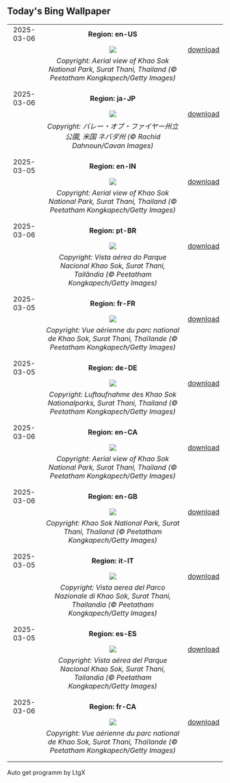 ## Today's Bing Wallpaper
|      |      |      |
| :----: | :----: | :----: |
|2025-03-06|**Region: en-US**||
||![](https://www.bing.com/th?id=OHR.SuratThani_EN-US3326265231_UHD.jpg&pid=hp&w=1152&h=648&rs=1&c=4)| [download](https://www.bing.com/th?id=OHR.SuratThani_EN-US3326265231_UHD.jpg)|
||*Copyright: Aerial view of Khao Sok National Park, Surat Thani, Thailand (© Peetatham Kongkapech/Getty Images)*
||
|||
|2025-03-06|**Region: ja-JP**||
||![](https://www.bing.com/th?id=OHR.NevadaBigHorns_JA-JP0367669044_UHD.jpg&pid=hp&w=1152&h=648&rs=1&c=4)| [download](https://www.bing.com/th?id=OHR.NevadaBigHorns_JA-JP0367669044_UHD.jpg)|
||*Copyright: バレー・オブ・ファイヤー州立公園, 米国 ネバダ州 (© Rachid Dahnoun/Cavan Images)*
||
|||
|2025-03-05|**Region: en-IN**||
||![](https://www.bing.com/th?id=OHR.SuratThani_EN-IN8229875017_UHD.jpg&pid=hp&w=1152&h=648&rs=1&c=4)| [download](https://www.bing.com/th?id=OHR.SuratThani_EN-IN8229875017_UHD.jpg)|
||*Copyright: Aerial view of Khao Sok National Park, Surat Thani, Thailand (© Peetatham Kongkapech/Getty Images)*
||
|||
|2025-03-06|**Region: pt-BR**||
||![](https://www.bing.com/th?id=OHR.SuratThani_PT-BR0610691802_UHD.jpg&pid=hp&w=1152&h=648&rs=1&c=4)| [download](https://www.bing.com/th?id=OHR.SuratThani_PT-BR0610691802_UHD.jpg)|
||*Copyright: Vista aérea do Parque Nacional Khao Sok, Surat Thani, Tailândia (© Peetatham Kongkapech/Getty Images)*
||
|||
|2025-03-05|**Region: fr-FR**||
||![](https://www.bing.com/th?id=OHR.SuratThani_FR-FR5557578896_UHD.jpg&pid=hp&w=1152&h=648&rs=1&c=4)| [download](https://www.bing.com/th?id=OHR.SuratThani_FR-FR5557578896_UHD.jpg)|
||*Copyright: Vue aérienne du parc national de Khao Sok, Surat Thani, Thaïlande (© Peetatham Kongkapech/Getty Images)*
||
|||
|2025-03-05|**Region: de-DE**||
||![](https://www.bing.com/th?id=OHR.SuratThani_DE-DE7389163324_UHD.jpg&pid=hp&w=1152&h=648&rs=1&c=4)| [download](https://www.bing.com/th?id=OHR.SuratThani_DE-DE7389163324_UHD.jpg)|
||*Copyright: Luftaufnahme des Khao Sok Nationalparks, Surat Thani, Thailand (© Peetatham Kongkapech/Getty Images)*
||
|||
|2025-03-06|**Region: en-CA**||
||![](https://www.bing.com/th?id=OHR.SuratThani_EN-CA9452161985_UHD.jpg&pid=hp&w=1152&h=648&rs=1&c=4)| [download](https://www.bing.com/th?id=OHR.SuratThani_EN-CA9452161985_UHD.jpg)|
||*Copyright: Aerial view of Khao Sok National Park, Surat Thani, Thailand (© Peetatham Kongkapech/Getty Images)*
||
|||
|2025-03-06|**Region: en-GB**||
||![](https://www.bing.com/th?id=OHR.SuratThani_EN-GB2942049458_UHD.jpg&pid=hp&w=1152&h=648&rs=1&c=4)| [download](https://www.bing.com/th?id=OHR.SuratThani_EN-GB2942049458_UHD.jpg)|
||*Copyright: Khao Sok National Park, Surat Thani, Thailand (© Peetatham Kongkapech/Getty Images)*
||
|||
|2025-03-05|**Region: it-IT**||
||![](https://www.bing.com/th?id=OHR.SuratThani_IT-IT0062631130_UHD.jpg&pid=hp&w=1152&h=648&rs=1&c=4)| [download](https://www.bing.com/th?id=OHR.SuratThani_IT-IT0062631130_UHD.jpg)|
||*Copyright: Vista aerea del Parco Nazionale di Khao Sok, Surat Thani, Thailandia (© Peetatham Kongkapech/Getty Images)*
||
|||
|2025-03-05|**Region: es-ES**||
||![](https://www.bing.com/th?id=OHR.SuratThani_ES-ES6760904041_UHD.jpg&pid=hp&w=1152&h=648&rs=1&c=4)| [download](https://www.bing.com/th?id=OHR.SuratThani_ES-ES6760904041_UHD.jpg)|
||*Copyright: Vista aérea del Parque Nacional Khao Sok, Surat Thani, Tailandia (© Peetatham Kongkapech/Getty Images)*
||
|||
|2025-03-06|**Region: fr-CA**||
||![](https://www.bing.com/th?id=OHR.SuratThani_FR-CA5392385177_UHD.jpg&pid=hp&w=1152&h=648&rs=1&c=4)| [download](https://www.bing.com/th?id=OHR.SuratThani_FR-CA5392385177_UHD.jpg)|
||*Copyright: Vue aérienne du parc national de Khao Sok, Surat Thani, Thaïlande (© Peetatham Kongkapech/Getty Images)*
||
|||

Auto get programm by LtgX
